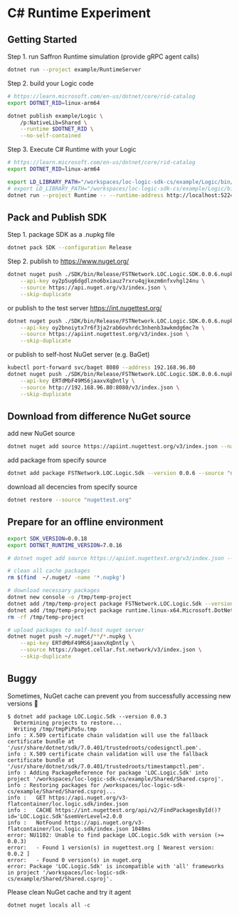 # C# Runtime Experiment

## Getting Started

Step 1. run Saffron Runtime simulation (provide gRPC agent calls)

```bash
dotnet run --project example/RuntimeServer
```

Step 2. build your Logic code

```bash
# https://learn.microsoft.com/en-us/dotnet/core/rid-catalog
export DOTNET_RID=linux-arm64

dotnet publish example/Logic \
    /p:NativeLib=Shared \
    --runtime $DOTNET_RID \
    --no-self-contained
```

Step 3. Execute C# Runtime with your Logic

```bash
# https://learn.microsoft.com/en-us/dotnet/core/rid-catalog
export DOTNET_RID=linux-arm64

export LD_LIBRARY_PATH="/workspaces/loc-logic-sdk-cs/example/Logic/bin/Debug/net7.0/$DOTNET_RID/publish"
# export LD_LIBRARY_PATH="/workspaces/loc-logic-sdk-cs/example/Logic/bin/release/net7.0/$DOTNET_RID/publish"
dotnet run --project Runtime -- --runtime-address http://localhost:5224 --execution-id 0 --task-id 0
```

## Pack and Publish SDK

Step 1. package SDK as a .nupkg file

```bash
dotnet pack SDK --configuration Release
```

Step 2.
publish to https://www.nuget.org/

```bash
dotnet nuget push ./SDK/bin/Release/FSTNetwork.LOC.Logic.SDK.0.0.6.nupkg \
    --api-key oy2p5ug6dgdlzno6bxiauz7rxru4qjkezm6nfxvhgl24nu \
    --source https://api.nuget.org/v3/index.json \
    --skip-duplicate
```

or publish to the test server https://int.nugettest.org/

```bash
dotnet nuget push ./SDK/bin/Release/FSTNetwork.LOC.Logic.SDK.0.0.6.nupkg \
    --api-key oy2bnoiytx7r6f3ja2rab6ovhrdc3nhenb3awkmdg6mc7m \
    --source https://apiint.nugettest.org/v3/index.json \
    --skip-duplicate
```

or publish to self-host NuGet server (e.g. BaGet)

```bash
kubectl port-forward svc/baget 8080 --address 192.168.96.80
dotnet nuget push ./SDK/bin/Release/FSTNetwork.LOC.Logic.SDK.0.0.6.nupkg \
    --api-key ERTdMbF49MS6jaaxvXqDntly \
    --source http://192.168.96.80:8080/v3/index.json \
    --skip-duplicate
```

## Download from difference NuGet source

add new NuGet source

```bash
dotnet nuget add source https://apiint.nugettest.org/v3/index.json --name nugettest.org
```

add package from specify source

```bash
dotnet add package FSTNetwork.LOC.Logic.Sdk --version 0.0.6 --source "nugettest.org"
```

download all decencies from specify source

```bash
dotnet restore --source "nugettest.org"
```

## Prepare for an offline environment

```bash
export SDK_VERSION=0.0.18
export DOTNET_RUNTIME_VERSION=7.0.16

# dotnet nuget add source https://apiint.nugettest.org/v3/index.json --name nugettest.org

# clean all cache packages
rm $(find  ~/.nuget/ -name '*.nupkg')

# download necessary packages
dotnet new console -o /tmp/temp-project
dotnet add /tmp/temp-project package FSTNetwork.LOC.Logic.Sdk --version $SDK_VERSION
dotnet add /tmp/temp-project package runtime.linux-x64.Microsoft.DotNet.ILCompiler --version $DOTNET_RUNTIME_VERSION
rm -rf /tmp/temp-project

# upload packages to self-host nuget server
dotnet nuget push ~/.nuget/**/*.nupkg \
    --api-key ERTdMbF49MS6jaaxvXqDntly \
    --source https://baget.cellar.fst.network/v3/index.json \
    --skip-duplicate
```

## Buggy

Sometimes, NuGet cache can prevent you from successfully accessing new versions 🥲

```
$ dotnet add package LOC.Logic.Sdk --version 0.0.3
  Determining projects to restore...
  Writing /tmp/tmpPiPo5u.tmp
info : X.509 certificate chain validation will use the fallback certificate bundle at '/usr/share/dotnet/sdk/7.0.401/trustedroots/codesignctl.pem'.
info : X.509 certificate chain validation will use the fallback certificate bundle at '/usr/share/dotnet/sdk/7.0.401/trustedroots/timestampctl.pem'.
info : Adding PackageReference for package 'LOC.Logic.Sdk' into project '/workspaces/loc-logic-sdk-cs/example/Shared/Shared.csproj'.
info : Restoring packages for /workspaces/loc-logic-sdk-cs/example/Shared/Shared.csproj...
info :   GET https://api.nuget.org/v3-flatcontainer/loc.logic.sdk/index.json
info :   CACHE https://int.nugettest.org/api/v2/FindPackagesById()?id='LOC.Logic.Sdk'&semVerLevel=2.0.0
info :   NotFound https://api.nuget.org/v3-flatcontainer/loc.logic.sdk/index.json 1048ms
error: NU1102: Unable to find package LOC.Logic.Sdk with version (>= 0.0.3)
error:   - Found 1 version(s) in nugettest.org [ Nearest version: 0.0.2 ]
error:   - Found 0 version(s) in nuget.org
error: Package 'LOC.Logic.Sdk' is incompatible with 'all' frameworks in project '/workspaces/loc-logic-sdk-cs/example/Shared/Shared.csproj'.
```

Please clean NuGet cache and try it agent

```
dotnet nuget locals all -c
```
